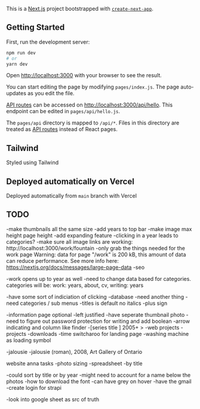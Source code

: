 This is a [Next.js](https://nextjs.org/) project bootstrapped with [`create-next-app`](https://github.com/vercel/next.js/tree/canary/packages/create-next-app).

## Getting Started

First, run the development server:

```bash
npm run dev
# or
yarn dev
```

Open [http://localhost:3000](http://localhost:3000) with your browser to see the result.

You can start editing the page by modifying `pages/index.js`. The page auto-updates as you edit the file.

[API routes](https://nextjs.org/docs/api-routes/introduction) can be accessed on [http://localhost:3000/api/hello](http://localhost:3000/api/hello). This endpoint can be edited in `pages/api/hello.js`.

The `pages/api` directory is mapped to `/api/*`. Files in this directory are treated as [API routes](https://nextjs.org/docs/api-routes/introduction) instead of React pages.

## Tailwind

Styled using Tailwind 
## Deployed automatically on Vercel

Deployed automatically from `main` branch with Vercel

## TODO
-make thumbnails all the same size
-add years to top bar
-make image max height page height
-add expanding feature 
-clicking in a year leads to categories? 
-make sure all image links are working: http://localhost:3000/work/fountain
-only grab the things needed for the work page Warning: data for page "/work" is 200 kB, this amount of data can reduce performance.
See more info here: https://nextjs.org/docs/messages/large-page-data
-seo

-work opens up to year as well
-need to change data based for categories. categories will be: work: years, about, cv, writing: years

-have some sort of indiciation of clicking
-database 
-need another thing
-need categories / sub menus 
-titles is default no italics
-plus sign

-information page optional 
-left justified
-have seperate thumbnail photo
-need to figure out password protection for writing and add boolean
-arrow indicating and column like finder
-[series title ] 2005+ > 
-web projects
  -projects
  -downloads
-time switcharoo for landing page
-washing machine as loading symbol

-jalousie
  -jalousie (roman), 2008, Art Gallery of Ontario


website anna tasks
-photo sizing
-spreadsheet
-by title 


-could sort by title or by year
-might need to account for a name below the photos
-how to download the font
-can have grey on hover
-have the gmail
-create login for strapi

-look into google sheet as src of truth